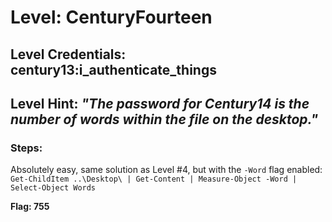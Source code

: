 # Level: CenturyFourteen
## Level Credentials: century13:i_authenticate_things
## Level Hint: *"The password for Century14 is the number of words within the file on the desktop."*

### Steps:
Absolutely easy, same solution as Level #4, but with the `-Word` flag enabled: `Get-ChildItem ..\Desktop\ | Get-Content | Measure-Object -Word | Select-Object Words`


**Flag: 755**
